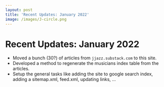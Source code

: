 ```yaml
---
layout: post
title: 'Recent Updates: January 2022'
image: /images/J-circle.png
---
```

# Recent Updates: January 2022

* Moved a bunch (30?) of articles from ``jjazz.substack.com`` to this site.
* Developed a method to regenerate the musicians index table from the articles.
* Setup the general tasks like adding the site to google search index, adding a sitemap.xml, feed.xml, updating links, ...
